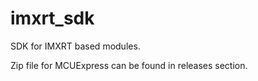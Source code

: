 # imxrt_sdk
SDK for IMXRT based modules.

Zip file for MCUExpress can be found in releases section.
